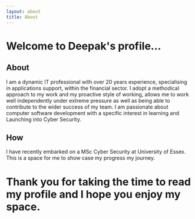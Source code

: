 ```yaml
---
layout: about
title: About
---
```

# Welcome to Deepak's profile...

## About 

I am a dynamic IT professional with over 20 years experience, specialising in applications support, within the financial sector. I adopt a methodical approach to my work and my proactive style of working, allows me to work well independently under extreme pressure as well as being able to contribute to the wider success of my team. I am passionate about computer software development with a specific interest in learning and Launching into Cyber Security.

## How 

I have recently embarked on a MSc Cyber Security at University of Essex. This is a space for me to show case my progress my journey. 


# Thank you for taking the time to read my profile and I hope you enjoy my space. 
